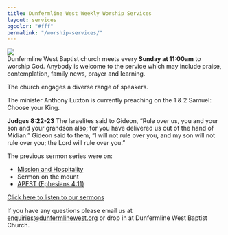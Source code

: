 ```yaml
---
title: Dunfermline West Weekly Worship Services
layout: services
bgcolor: "#fff"
permalink: "/worship-services/"
---
```


<div class="col-sm-4">
<img src='{{ site.url }}/assets/img/icons/worshipserviceicon.jpg' class='img-responsive' />	
</div>
<div class="col-sm-8 text-normal">
Dunfermline West Baptist church meets every <b>Sunday at 11:00am</b> to worship God. Anybody is welcome to the service which may include praise, contemplation, family news, prayer and learning.

The church engages a diverse range of speakers. 

The minister Anthony Luxton is currently preaching on the 1 & 2 Samuel: Choose your King.

<p class="bg-info">
	<strong>Judges 8:22-23</strong>
The Israelites said to Gideon, “Rule over us, you and your son and your grandson also; for you have delivered us out of the hand of Midian.”  Gideon said to them, “I will not rule over you, and my son will not rule over you; the Lord will rule over you.”
</p>

The previous sermon series were on:
- <a href='{{ site.url }}/mission-hospitality/'>Mission and Hospitality</a>
- Sermon on the mount
- <a href='{{ site.url }}/apest/'>APEST (Ephesians 4:11)</a>

<p>
<a class='btn btn-primary' href='{{ site.url }}/videos/' alt='View sermons'>Click here to listen to our sermons</a>
</p>
<p>
If you have any questions please email us at <a href='mailto:enquiries@dunfermlinewest.org'>enquiries@dunfermlinewest.org</a> or drop in at Dunfermline West Baptist Church.
</p>

</div>
